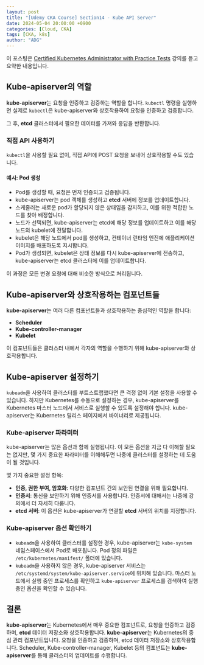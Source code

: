 ```yaml
---
layout: post
title: "[Udemy CKA Course] Section14 - Kube API Server"
date: 2024-05-04 20:00:00 +0900
categories: [Cloud, CKA]
tags: [CKA, k8s]
author: "ADG"
---
```

이 포스팅은 [Certified Kubernetes Administrator with Practice Tests](https://www.udemy.com/course/certified-kubernetes-administrator-with-practice-tests/) 강의를 듣고 요약한 내용입니다.

## Kube-apiserver의 역할

**kube-apiserver**는 요청을 인증하고 검증하는 역할을 합니다. `kubectl` 명령을 실행하면 실제로 `kubectl`은 kube-apiserver와 상호작용하여 요청을 인증하고 검증합니다.

그 후, **etcd** 클러스터에서 필요한 데이터를 가져와 응답을 반환합니다.

### 직접 API 사용하기
`kubectl`을 사용할 필요 없이, 직접 API에 POST 요청을 보내어 상호작용할 수도 있습니다.

#### 예시: Pod 생성
- Pod를 생성할 때, 요청은 먼저 인증되고 검증됩니다.
- kube-apiserver는 pod 객체를 생성하고 **etcd** 서버에 정보를 업데이트합니다.
- 스케줄러는 새로운 pod가 할당되지 않은 상태임을 감지하고, 이를 위한 적합한 노드를 찾아 배정합니다.
- 노드가 선택되면, kube-apiserver는 etcd에 해당 정보를 업데이트하고 이를 해당 노드의 kubelet에 전달합니다.
- kubelet은 해당 노드에서 pod를 생성하고, 컨테이너 런타임 엔진에 애플리케이션 이미지를 배포하도록 지시합니다.
- Pod가 생성되면, kubelet은 상태 정보를 다시 kube-apiserver에 전송하고, kube-apiserver는 etcd 클러스터에 이를 업데이트합니다.

이 과정은 모든 변경 요청에 대해 비슷한 방식으로 처리됩니다.

## Kube-apiserver와 상호작용하는 컴포넌트들

**kube-apiserver**는 여러 다른 컴포넌트들과 상호작용하는 중심적인 역할을 합니다:
- **Scheduler**
- **Kube-controller-manager**
- **Kubelet**

이 컴포넌트들은 클러스터 내에서 각자의 역할을 수행하기 위해 kube-apiserver와 상호작용합니다.

## Kube-apiserver 설정하기

`kubeadm`을 사용하여 클러스터를 부트스트랩했다면 큰 걱정 없이 기본 설정을 사용할 수 있습니다. 하지만 Kubernetes를 수동으로 설정하는 경우, kube-apiserver를 Kubernetes 마스터 노드에서 서비스로 실행할 수 있도록 설정해야 합니다. kube-apiserver는 Kubernetes 릴리스 페이지에서 바이너리로 제공됩니다.

### Kube-apiserver 파라미터

kube-apiserver는 많은 옵션과 함께 실행됩니다. 이 모든 옵션을 지금 다 이해할 필요는 없지만, 몇 가지 중요한 파라미터를 이해해두면 나중에 클러스터를 설정하는 데 도움이 될 것입니다.

몇 가지 중요한 설정 항목:
- **인증, 권한 부여, 암호화**: 다양한 컴포넌트 간의 보안된 연결을 위해 필요합니다.
- **인증서**: 통신을 보안하기 위해 인증서를 사용합니다. 인증서에 대해서는 나중에 강의에서 더 자세히 다룹니다.
- **etcd 서버**: 이 옵션은 kube-apiserver가 연결할 **etcd** 서버의 위치를 지정합니다.

### Kube-apiserver 옵션 확인하기

- `kubeadm`을 사용하여 클러스터를 설정한 경우, kube-apiserver는 `kube-system` 네임스페이스에서 Pod로 배포됩니다. Pod 정의 파일은 `/etc/kubernetes/manifest/` 폴더에 있습니다.
- `kubeadm`을 사용하지 않은 경우, kube-apiserver 서비스는 `/etc/systemd/system/kube-apiserver.service`에 위치해 있습니다. 마스터 노드에서 실행 중인 프로세스를 확인하고 `kube-apiserver` 프로세스를 검색하여 실행 중인 옵션을 확인할 수 있습니다.

## 결론

**kube-apiserver**는 Kubernetes에서 매우 중요한 컴포넌트로, 요청을 인증하고 검증하며, **etcd** 데이터 저장소와 상호작용합니다.
**kube-apiserver**는 Kubernetes의 중심 관리 컴포넌트입니다.
요청을 인증하고 검증하며, etcd 데이터 저장소와 상호작용합니다.
Scheduler, Kube-controller-manager, Kubelet 등의 컴포넌트는 **kube-apiserver**를 통해 클러스터의 업데이트를 수행합니다.